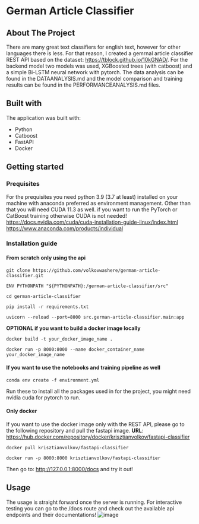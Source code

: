 # German Article Classifier
<!-- ABOUT THE PROJECT -->
## About The Project
There are many great text classifiers for english text, however for other languages there is less. For that reason, I created a gemrnal article classifier REST API based on the dataset: https://tblock.github.io/10kGNAD/. For the backend model two models was used, XGBoosted trees (with catboost) and a simple Bi-LSTM neural network with pytorch. The data analysis can be found in the DATAANALYSIS.md and the model comparison and training results can be found in the PERFORMANCEANALYSIS.md files. 

## Built with
The application was built with:
- Python
- Catboost
- FastAPI
- Docker

<!-- Getting started -->
## Getting started
### Prequisites
For the prequisites you need python 3.9 (3.7 at least) installed on your machine with anaconda preferred as environment management. Other than that you will need CUDA 11.3 as well. if you want to run the PyTorch or CatBoost training otherwise CUDA is not needed!
<br />https://docs.nvidia.com/cuda/cuda-installation-guide-linux/index.html
<br />https://www.anaconda.com/products/individual

### Installation guide
#### From scratch only using the api
~~~
git clone https://github.com/volkovwashere/german-article-classifier.git
~~~
~~~
ENV PYTHONPATH "${PYTHONPATH}:/german-article-classifier/src"
~~~
~~~
cd german-article-classifier
~~~
~~~
pip install -r requirements.txt
~~~
~~~
uvicorn --reload --port=8000 src.german-article-classifier.main:app
~~~
__OPTIONAL if you want to build a docker image locally__
~~~
docker build -t your_docker_image_name .
~~~
~~~
docker run -p 8000:8000 --name docker_container_name your_docker_image_name
~~~
#### If you want to use the notebooks and training pipeline as well
~~~
conda env create -f environment.yml
~~~
Run these to install all the packages used in for the project, you might need nvidia cuda for pytorch to run.
#### Only docker
If you want to use the docker image only with the REST API, please go to the following repository and pull the fastapi image.
__URL__: https://hub.docker.com/repository/docker/krisztianvolkov/fastapi-classifier
~~~
docker pull krisztianvolkov/fastapi-classifier
~~~
~~~
docker run -p 8000:8000 krisztianvolkov/fastapi-classifier
~~~
Then go to: http://127.0.0.1:8000/docs and try it out!
<!-- Usage -->
## Usage
The usage is straight forward once the server is running. For interactive testing you can go to the /docs route and check out the available api endpoints and their documentations!
![image](https://user-images.githubusercontent.com/57996039/142024398-f96f1ded-9d71-4722-9a09-a05adc4148a7.png)
